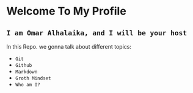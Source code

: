 # Welcome To My Profile 

## `I am Omar Alhalaika, and I will be your host`


In this Repo. we gonna talk about different topics: 


* `Git`
* `Github`
* `Markdown`
* `Groth Mindset`
* `Who am I?`
 
